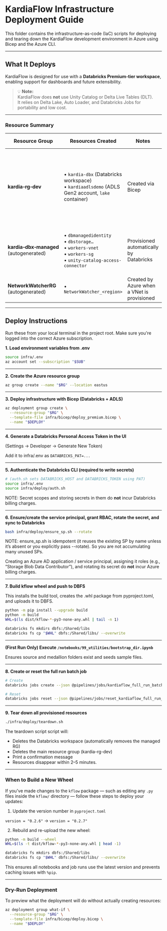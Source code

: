 # KardiaFlow Infrastructure Deployment Guide

This folder contains the infrastructure-as-code (IaC) scripts for deploying and tearing down the KardiaFlow development environment in Azure using Bicep and the Azure CLI.

---

## What It Deploys

KardiaFlow is designed for use with a **Databricks Premium-tier workspace**, enabling support for dashboards and future extensibility.

> 💡 **Note:**  
> KardiaFlow does **not** use Unity Catalog or Delta Live Tables (DLT).  
> It relies on Delta Lake, Auto Loader, and Databricks Jobs for portability and low cost.

---

### Resource Summary

| Resource Group                     | Resources Created                                                                                                   | Notes                                                                                     | Cost Guidance                                                                                                   |
|-----------------------------------|---------------------------------------------------------------------------------------------------------------------|-------------------------------------------------------------------------------------------|-----------------------------------------------------------------------------------------------------------------|
| **kardia‑rg‑dev**                 | • `kardia‑dbx` (Databricks workspace)<br>• `kardiaadlsdemo` (ADLS Gen2 account, `lake` container)                   | Created via Bicep                                                                         | • Workspace control-plane is free while clusters are off<br>• Storage billed by usage (LRS hot tier) |
| **kardia‑dbx‑managed** (autogenerated) | • `dbmanagedidentity`<br>• `dbstorage…`<br>• `workers‑vnet`<br>• `workers‑sg`<br>• `unity-catalog-access-connector` | Provisioned automatically by Databricks                                                  | • All resources are free except `dbstorage` (minimal DBFS usage)                                               |
| **NetworkWatcherRG** (autogenerated)   | • `NetworkWatcher_<region>`                                                                                         | Created by Azure when a VNet is provisioned                                              | Free                                                                                                            |

---

## Deploy Instructions

Run these from your local terminal in the project root. Make sure you're logged into the correct Azure subscription.

**1. Load environment variables from .env**

```bash
source infra/.env
az account set --subscription "$SUB"
```

---

**2. Create the Azure resource group**

```bash
az group create --name "$RG" --location eastus
```

---

**3. Deploy infrastructure with Bicep (Databricks + ADLS)**

```bash
az deployment group create \
  --resource-group "$RG" \
  --template-file infra/bicep/deploy_premium.bicep \
  --name "$DEPLOY"
```

---

**4. Generate a Databricks Personal Access Token in the UI**

(Settings → Developer → Generate New Token)

Add it to infra/.env as ```DATABRICKS_PAT=...```

---

**5. Authenticate the Databricks CLI (required to write secrets)**

```bash
# (auth.sh sets DATABRICKS_HOST and DATABRICKS_TOKEN using PAT)
source infra/.env
source infra/deploy/auth.sh
```

NOTE: Secret scopes and storing secrets in them do **not** incur Databricks billing charges.

---

**6. Ensure/create the service principal, grant RBAC, rotate the secret, and sync to Databricks**

```bash
bash infra/deploy/ensure_sp.sh --rotate
```

NOTE:
ensure_sp.sh is idempotent (it reuses the existing SP by name unless it’s absent
or you explicitly pass --rotate). So you are not accumulating many unused SPs.

Creating an Azure AD application / service principal, assigning it roles
(e.g., “Storage Blob Data Contributor”), and rotating its secret do **not** incur
Azure billing charges.

---

**7. Build kflow wheel and push to DBFS**

This installs the build tool, creates the .whl package from pyproject.toml, and uploads it to DBFS.

```bash
python -m pip install --upgrade build
python -m build
WHL=$(ls dist/kflow-*-py3-none-any.whl | tail -n 1)

databricks fs mkdirs dbfs:/Shared/libs
databricks fs cp "$WHL" dbfs:/Shared/libs/ --overwrite
```

---

**(First Run Only) Execute `/notebooks/99_utilities/bootstrap_dir.ipynb`**

Ensures source and medallion folders exist and seeds sample files.

---

**8. Create or reset the full run batch job**

```bash
# Create
databricks jobs create --json @pipelines/jobs/kardiaflow_full_run_batch.json
```

```bash
# Reset
databricks jobs reset --json @pipelines/jobs/reset_kardiaflow_full_run_batch.json
```

---

**9. Tear down all provisioned resources**

```bash
./infra/deploy/teardown.sh
```

The teardown script script will:

- Deletes the Databricks workspace (automatically removes the managed RG)
- Deletes the main resource group (kardia-rg-dev)
- Print a confirmation message
- Resources disappear within 2–5 minutes.

---

### When to Build a New Wheel

If you've made changes to the `kflow` package — such as editing any `.py` files inside the `kflow/` directory — 
follow these steps to deploy your updates:

1. Update the version number in `pyproject.toml`

`version = "0.2.6"` → `version = "0.2.7"`

2. Rebuild and re-upload the new wheel:

```bash
python -m build --wheel
WHL=$(ls -t dist/kflow-*-py3-none-any.whl | head -1)

databricks fs mkdirs dbfs:/Shared/libs
databricks fs cp "$WHL" dbfs:/Shared/libs/ --overwrite
```

This ensures all notebooks and job runs use the latest version and prevents caching issues with `%pip`.

---

### Dry-Run Deployment

To preview what the deployment will do without actually creating resources:

```bash
az deployment group what-if \
  --resource-group "$RG" \
  --template-file infra/bicep/deploy.bicep \
  --name "$DEPLOY"
```